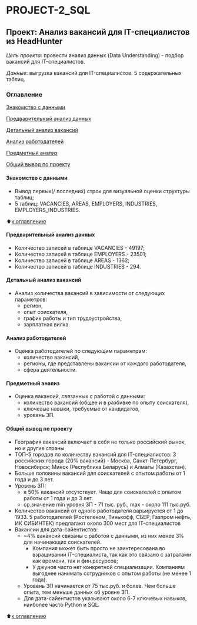 # PROJECT-2_SQL
## Проект: Анализ вакансий для IT-специалистов из HeadHunter

*Цель проекта*: провести анализ данных (Data Understanding) - подбор вакансий для IT-специалистов.

*Данные*: выгрузка вакансий для IT-специалистов. 5 содержательных таблиц.

### Оглавление
[Знакомство с данными](https://github.com/Lord1375/PROJECT-2_SQL/edit/master/README.md#Знакомство-с-данными)

[Предварительный анализ данных](https://github.com/Lord1375/PROJECT-2_SQL/edit/master/README.md#Предварительный-анализ-данных)

[Детальный анализ вакансий](https://github.com/Lord1375/PROJECT-2_SQL/edit/master/README.md#Детальный-анализ-вакансий)

[Анализ работодателей](https://github.com/Lord1375/PROJECT-2_SQL/edit/master/README.md#Анализ-работодателей)

[Предметный анализ](https://github.com/Lord1375/PROJECT-2_SQL/edit/master/README.md#Предметный-анализ)

[Общий вывод по проекту](https://github.com/Lord1375/PROJECT-2_SQL/edit/master/README.md#Общий-вывод-по-проекту)

#### Знакомство с данными
- Вывод первых(/ последних) строк для визуальной оценки структуры таблиц;
- 5 таблиц: VACANCIES, AREAS, EMPLOYERS, INDUSTRIES, EMPLOYERS_INDUSTRIES.

:arrow_up:[к оглавлению](https://github.com/Lord1375/PROJECT-2_SQL/edit/master/README.md#Оглавление)

#### Предварительный анализ данных
- Количество записей в таблице VACANCIES - 49197;
- Количество записей в таблице EMPLOYERS - 23501;
- Количество записей в таблице AREAS - 1362;
- Количество записей в таблице INDUSTRIES - 294.

#### Детальный анализ вакансий
- Анализ количества вакансий в зависимости от следующих параметров:
    * регион,
    * опыт соискателя,
    * график работы и тип трудоустройства,
    * зарплатная вилка.

#### Анализ работодателей
- Оценка работодателей по следующим параметрам:
    * количество вакансий,
    * регионы, где представлены вакансии от каждого работодателя,
    * сфера деятельности.

#### Предметный анализ
- Оценка вакансий, связанных с работой с данными:
    * количество вакансий (общее и в разбивке по опыту соискателя),
    * ключевые навыки, требуемые от кандидатов,
    * уровень ЗП.

#### Общий вывод по проекту
- География вакансий включает в себя не только российский рынок, но и другие страны
- ТОП-5 городов по количеству вакансий для IT-специалистов: 3 российских города (20% вакансий) - Москва, Санкт-Петербург, Новосибирск; Минск (Республика Беларусь) и Алматы (Казахстан).
- Больше половины вакансий для соискателей с опытом работы от 1 года и до 3 лет.
- Уровень ЗП:
    - в 50% вакансий отсутствует. Чаще для соискателей с опытом работы от 1 года и до 3 лет. 
    - ср.значение min уровня ЗП - 71 тыс. руб., max - около 111 тыс.руб.
- Количество вакансий от одного работодателя варьируется от 1 до 1933. 5 работодателей (Ростелеком, Тинькофф, СБЕР, Газпром нефть, ИК СИБИНТЕК) предлагают около 300 мест для IT-специалистов 
- Вакансии для дата-сайентистов:
    - ~4% вакансий связаны с работой с данными, из них менее 3% для начинающих соискателей.
        * Компания может быть просто не заинтересована во взращивании IT-специалиста, так как это связано с затратами как времени, так и фин.ресурсов;
        * У джунов часто нет конкретной специализации. Компаниям выгоднее нанимать сотрудников с опытом работы (не менее 1 года).
    - Уровень ЗП начинается от 75 тыс.руб. и более. Чем больше опыта, тем меньше данных об уровне ЗП.
    - Для дата-сайентистов указывают около 6-7 ключевых навыков, наиболее часто Python и SQL.

:arrow_up:[к оглавлению](https://github.com/Lord1375/PROJECT-2_SQL/edit/master/README.md#Оглавление)

